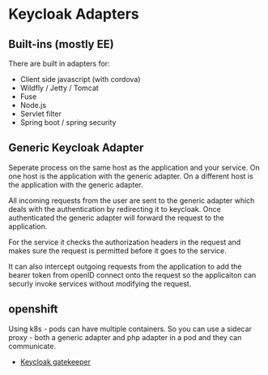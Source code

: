 # Keycloak Adapters

## Built-ins (mostly EE)

There are built in adapters for:
* Client side javascript (with cordova)
* Wildfly / Jetty / Tomcat
* Fuse
* Node.js
* Servlet filter
* Spring boot / spring security

## Generic Keycloak Adapter

Seperate process on the same host as the application and your service.
On one host is the application with the generic adapter.
On a different host is the application with the generic adapter.

All incoming requests from the user are sent to the generic adapter which deals with the authentication by redirecting it to keycloak.
Once authenticated the generic adapter will forward the request to the application.

For the service it checks the authorization headers in the request and makes sure the request is permitted before it goes to the service.

It can also intercept outgoing requests from the application to add the bearer token from openID connect onto the request so the applicaiton can securly invoke services without modifying the request.

## openshift

Using k8s - pods can have multiple containers.
So you can use a sidecar proxy - both a generic adapter and php adapter in a pod and they can communicate.

* [Keycloak gatekeeper](https://github.com/keycloak/keycloak-gatekeeper)



